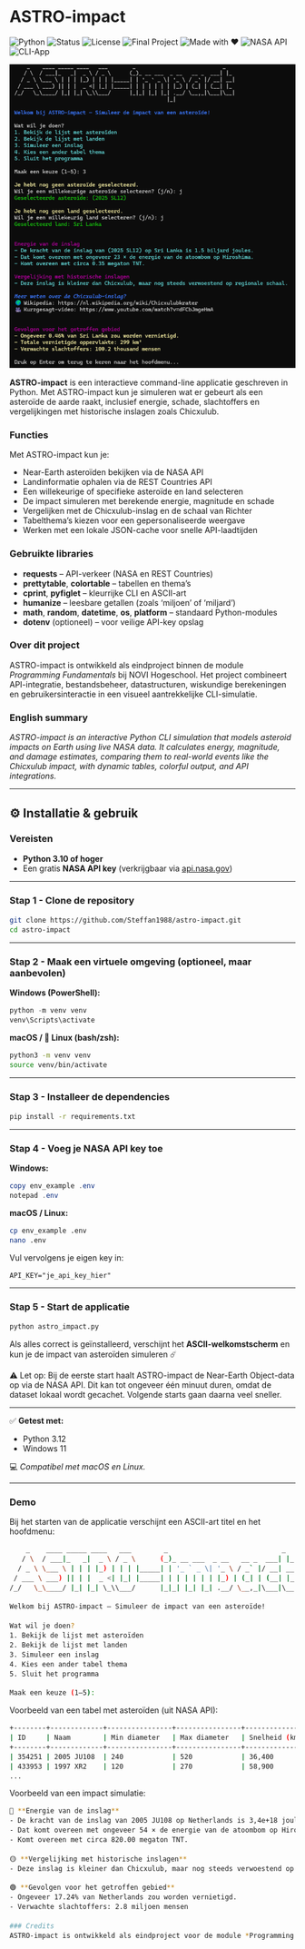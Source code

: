 # ASTRO-impact
![Python](https://img.shields.io/badge/python-3.10%2B-blue)
![Status](https://img.shields.io/badge/status-active-success)
![License](https://img.shields.io/badge/license-MIT-green)
![Final Project](https://img.shields.io/badge/NOVI-Final%20Project-orange)
![Made with ❤️](https://img.shields.io/badge/Made%20with-❤️-red)
![NASA API](https://img.shields.io/badge/API-NASA-blue)
![CLI-App](https://img.shields.io/badge/Interface-CLI-green)

![ASTRO-impact demo](images/demo-impact.png)

**ASTRO-impact** is een interactieve command-line applicatie geschreven in Python.
Met ASTRO-impact kun je simuleren wat er gebeurt als een asteroïde de aarde raakt, inclusief energie, schade, slachtoffers en vergelijkingen met historische inslagen zoals Chicxulub.

### Functies

Met ASTRO-impact kun je:

* Near-Earth asteroïden bekijken via de NASA API
* Landinformatie ophalen via de REST Countries API
* Een willekeurige of specifieke asteroïde en land selecteren
* De impact simuleren met berekende energie, magnitude en schade
* Vergelijken met de Chicxulub-inslag en de schaal van Richter
* Tabelthema’s kiezen voor een gepersonaliseerde weergave
* Werken met een lokale JSON-cache voor snelle API-laadtijden

### Gebruikte libraries

* **requests** – API-verkeer (NASA en REST Countries)
* **prettytable**, **colortable** – tabellen en thema’s
* **cprint**, **pyfiglet** – kleurrijke CLI en ASCII-art
* **humanize** – leesbare getallen (zoals ‘miljoen’ of ‘miljard’)
* **math**, **random**, **datetime**, **os**, **platform** – standaard Python-modules
* **dotenv** (optioneel) – voor veilige API-key opslag

### Over dit project

ASTRO-impact is ontwikkeld als eindproject binnen de module *Programming Fundamentals* bij NOVI Hogeschool.
Het project combineert API-integratie, bestandsbeheer, datastructuren, wiskundige berekeningen en gebruikersinteractie in een visueel aantrekkelijke CLI-simulatie.

### English summary

*ASTRO-impact is an interactive Python CLI simulation that models asteroid impacts on Earth using live NASA data. It calculates energy, magnitude, and damage estimates, comparing them to real-world events like the Chicxulub impact, with dynamic tables, colorful output, and API integrations.*

---

## ⚙️ Installatie & gebruik

### Vereisten

* **Python 3.10 of hoger**
* Een gratis **NASA API key** (verkrijgbaar via [api.nasa.gov](https://api.nasa.gov))

---

### Stap 1 - Clone de repository

```bash
git clone https://github.com/Steffan1988/astro-impact.git
cd astro-impact
```

---

### Stap 2 - Maak een virtuele omgeving (optioneel, maar aanbevolen)

**Windows (PowerShell):**

```powershell
python -m venv venv
venv\Scripts\activate
```

**macOS / 🐧 Linux (bash/zsh):**

```bash
python3 -m venv venv
source venv/bin/activate
```

---

### Stap 3 - Installeer de dependencies

```bash
pip install -r requirements.txt
```

---

### Stap 4 - Voeg je NASA API key toe

**Windows:**

```powershell
copy env_example .env
notepad .env
```

**macOS / Linux:**

```bash
cp env_example .env
nano .env
```

Vul vervolgens je eigen key in:

```
API_KEY="je_api_key_hier"
```

---

### Stap 5 - Start de applicatie

```bash
python astro_impact.py
```

Als alles correct is geïnstalleerd, verschijnt het **ASCII-welkomstscherm**
en kun je de impact van asteroïden simuleren ☄️

⚠️ Let op:
Bij de eerste start haalt ASTRO-impact de Near-Earth Object-data op via de NASA API.
Dit kan tot ongeveer één minuut duren, omdat de dataset lokaal wordt gecachet.
Volgende starts gaan daarna veel sneller.

---

✅ **Getest met:**

* Python 3.12
* Windows 11

💻 *Compatibel met macOS en Linux.*

---

### Demo

Bij het starten van de applicatie verschijnt een ASCII-art titel en het hoofdmenu:

```bash
    _    ____ _____ ____   ___        _                            _   
   / \  / ___|_   _|  _ \ / _ \      (_)_ __ ___  _ __   __ _  ___| |_ 
  / _ \ \___ \ | | | |_) | | | |_____| | '_ ` _ \| '_ \ / _` |/ __| __|
 / ___ \ ___) || | |  _ <| |_| |_____| | | | | | | |_) | (_| | (__| |_ 
/_/   \_\____/ |_| |_| \_\\___/      |_|_| |_| |_| .__/ \__,_|\___|\__|

Welkom bij ASTRO-impact — Simuleer de impact van een asteroïde!

Wat wil je doen?
1. Bekijk de lijst met asteroïden
2. Bekijk de lijst met landen
3. Simuleer een inslag
4. Kies een ander tabel thema
5. Sluit het programma

Maak een keuze (1–5): 
````

Voorbeeld van een tabel met asteroïden (uit NASA API):

```bash
+--------+-------------+----------------+----------------+----------------+----------------+------------+
| ID     | Naam        | Min diameter   | Max diameter   | Snelheid (km/u)| Afstand (km)   | Gevaarlijk?|
+--------+-------------+----------------+----------------+----------------+----------------+------------+
| 354251 | 2005 JU108  | 240            | 520            | 36,400         | 5,320,000      | Nee        |
| 433953 | 1997 XR2    | 120            | 270            | 58,900         | 9,840,000      | Ja         |
...
```

Voorbeeld van een impact simulatie:

```bash
🔴 **Energie van de inslag**  
- De kracht van de inslag van 2005 JU108 op Netherlands is 3,4e+18 joules.  
- Dat komt overeen met ongeveer 54 × de energie van de atoombom op Hiroshima.  
- Komt overeen met circa 820.00 megaton TNT.  

🟡 **Vergelijking met historische inslagen**  
- Deze inslag is kleiner dan Chicxulub, maar nog steeds verwoestend op regionale schaal.  

🟢 **Gevolgen voor het getroffen gebied**  
- Ongeveer 17.24% van Netherlands zou worden vernietigd.  
- Verwachte slachtoffers: 2.8 miljoen mensen

### Credits
ASTRO-impact is ontwikkeld als eindproject voor de module *Programming Fundamentals* bij NOVI Hogeschool.
